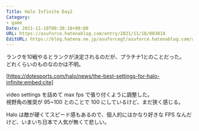 ```yaml
---
Title: Halo Infinite Day2
Category:
- game
Date: 2021-11-18T00:38:18+09:00
URL: https://asuforce.hatenablog.com/entry/2021/11/18/003818
EditURL: https://blog.hatena.ne.jp/asuforcegt/asuforce.hatenablog.com/atom/entry/13574176438033996119
---
```


ランクを10戦やるとランクが決定されるのだが、プラチナ1とのことだった。  
どれくらいのものなのかは不明。  

[https://dotesports.com/halo/news/the-best-settings-for-halo-infinite:embed:cite]

video settings を詰めて max fps で張り付くように調整した。  
視野角の推奨が 95~100 とのことで 100 にしているけど、まだ狭く感じる。  

Halo は敵が硬くてスピード感もあるので、個人的にはかなり好きな FPS なんだけど、いまいち日本で人気が無くて悲しい。  

